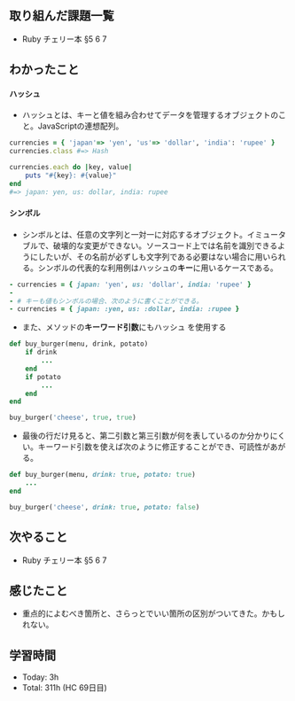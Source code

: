 ## 取り組んだ課題一覧
- Ruby チェリー本 §5 6 7
## わかったこと
#### ハッシュ
- ハッシュとは、キーと値を組み合わせてデータを管理するオブジェクトのこと。JavaScriptの連想配列。
```ruby
currencies = { 'japan'=> 'yen', 'us'=> 'dollar', 'india': 'rupee' }
currencies.class #=> Hash

currencies.each do |key, value|
    puts "#{key}: #{value}"
end
#=> japan: yen, us: dollar, india: rupee
```
#### シンボル
- シンボルとは、任意の文字列と一対一に対応するオブジェクト。イミュータブルで、破壊的な変更ができない。ソースコード上では名前を識別できるようにしたいが、その名前が必ずしも文字列である必要はない場合に用いられる。シンボルの代表的な利用例はハッシュの**キー**に用いるケースである。
```ruby
- currencies = { japan: 'yen', us: 'dollar', india: 'rupee' }
- 
- # キーも値もシンボルの場合、次のように書くことができる。
- currencies = { japan: :yen, us: :dollar, india: :rupee }
```
- また、メソッドの**キーワード引数**にもハッシュ を使用する
```ruby
def buy_burger(menu, drink, potato)
    if drink
        ...
    end
    if potato
        ...
    end
end

buy_burger('cheese', true, true)
```
- 最後の行だけ見ると、第二引数と第三引数が何を表しているのか分かりにくい。キーワード引数を使えば次のように修正することができ、可読性があがる。
```ruby
def buy_burger(menu, drink: true, potato: true)
    ...
end

buy_burger('cheese', drink: true, potato: false)
```
## 次やること
- Ruby チェリー本 §5 6 7
## 感じたこと
- 重点的によむべき箇所と、さらっとでいい箇所の区別がついてきた。かもしれない。
## 学習時間
- Today: 3h
- Total: 311h (HC 69日目)
